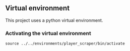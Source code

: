 ## Virtual environment

This project uses a python virtual environment.

### Activating the virtual environment

```shell
source ../../environments/player_scraper/bin/activate
```
